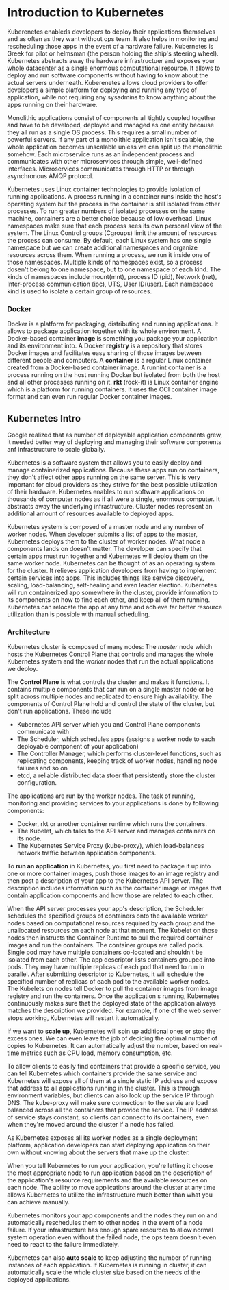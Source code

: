 # Introduction to Kubernetes

Kuberenetes enableds developers to deploy their applications themselves and as often as they want without ops team. It also helps in monitoring and rescheduling those apps in the event of a hardware failure. Kubernetes is Greek for pilot or helmsman (the person holding the ship's steering wheel). Kubernetes abstracts away the hardware infrastructuer and exposes your whole datacenter as a single enormous computational resource. It allows to deploy and run software components without having to know about the actual servers underneath. Kuberenetes allows cloud providers to offer developers a simple platform for deploying and running any type of application, while not requiring any sysadmins to know anything about the apps running on their hardware.

Monolithic applications consist of components all tightly coupled together and have to be developed, deployed and managed as one entity because they all run as a single OS process. This requires a small number of powerful servers. If any part of a monolithic application isn't scalable, the whole application becomes unscalable unless we can split up the monolithic somehow. Each microservice runs as an independent process and communicates with other microservices through simple, well-defined interfaces. Microservices communicates through HTTP or through asynchronous AMQP protocol.

Kubernetes uses Linux container technologies to provide isolation of running applications. A process running in a container runs inside the host's operating system but the process in the container is still isolated from other processes. To run greater numbers of isolated processes on the same machine, containers are a better choice because of low overhead. Linux namespaces make sure that each process sees its own personal view of the system. The Linux Control groups (Cgroups) limit the amount of resources the process can consume. By default, each Linux system has one single namespace but we can create additional namespaces and organize resources across them. When running a process, we run it inside one of those namespaces. Multiple kinds of namespaces exist, so a process dosen't belong to one namespace, but to one namespace of each kind. The kinds of namespaces include mount(mnt), process ID (pid), Network (net), Inter-process communication (ipc), UTS, User ID(user). Each namespace kind is used to isolate a certain group of resources. 

### Docker

Docker is a platform for packaging, distributing and running applications. It allows to package application together with its whole environment. A Docker-based container **image** is something you package your application and its environment into. A Docker **registry** is a repository that stores Docker images and facilitates easy sharing of those images between different people and computers. A **container** is a regular Linux container created from a Docker-based container image. A runnint container is a process running on the host running Docker but isolated from both the host and all other processes running on it. **rkt** (rock-it) is Linux container engine which is a platform for running containers. It uses the OCI container image format and can even run regular Docker container images.

## Kubernetes Intro

Google realized that as number of deployable application components grew, it needed better way of deploying and managing their software components anf infrastructure to scale globally.

Kubernetes is a software system that allows you to easily deploy and manage containerized applications. Because these apps run on containers, they don't affect other apps running on the same server. This is very important for cloud providers as they strive for the best possible utilization of their hardware. Kubernetes enables to run software applications on thousands of computer nodes as if all were a single, enormous computer. It abstracts away the underlying infrastructure. Cluster nodes represent an additional amount of resources available to deployed apps.

Kubernetes system is composed of a master node and any number of worker nodes. When developer submits a list of apps to the master, Kubernetes deploys them to the cluster of worker nodes. What node a components lands on doesn't matter. The developer can specify that certain apps must run together and Kubernetes will deploy them on the same worker node. Kubernetes can be thought of as an operating system for the cluster. It relieves application developers from having to implement certain services into apps. This includes things like service discovery, scaling, load-balancing, self-healing and even leader election. Kubernetes will run containerized app somewhere in the cluster, provide information to its components on how to find each other, and keep all of them running. Kubernetes can relocate the app at any time and achieve far better resource utilization than is possible with manual scheduling.

### Architecture

Kubernetes cluster is composed of many nodes: The *master* node which hosts the Kubernetes Control Plane that controls and manages the whole Kubernetes system and the *worker* nodes that run the actual applications we deploy.

The **Control Plane** is what controls the cluster and makes it functions. It contains multiple components that can run on a single master node or be split across multiple nodes and replicated to ensure high availability. The components of Control Plane hold and control the state of the cluster, but don't run applications. These include
- Kubernetes API server which you and Control Plane components communicate with
- The Scheduler, which schedules apps (assigns a worker node to each deployable component of your application)
- The Controller Manager, which performs cluster-level functions, such as replicating components, keeping track of worker nodes, handling node failures and so on
- etcd, a reliable distributed data stoer that persistently store the cluster configuration.

The applications are run by the worker nodes. The task of running, monitoring and providing services to your applications is done by following components:
- Docker, rkt or another container runtime which runs the containers.
- The Kubelet, which talks to the API server and manages containers on its node.
- The Kubernetes Service Proxy (kube-proxy), which load-balances network traffic between application components.

To **run an application** in Kubernetes, you first need to package it up into one or more container images, push those images to an image registry and then post a description of your app to the Kubernetes API server. The description includes information such as the container image or images that contain application components and how those are related to each other.

When the API server processes your app's description, the Scheduler schedules the specified groups of containers onto the available worker nodes based on computational resources required by each group and the unallocated resources on each node at that moment. The Kubelet on those nodes then instructs the Container Runtime to pull the required container images and run the containers. The container groups are called pods. Single pod may have multiple containers co-located and shouldn't be isolated from each other. The app descriptor lists containers grouped into pods. They may have multiple replicas of each pod that need to run in parallel. After submitting descriptor to Kubernetes, it will schedule the specified number of replicas of each pod to the available worker nodes. The Kubelets on nodes tell Docker to pull the container images from image registry and run the containers. Once the application s running, Kubernetes continuously makes sure that the deployed state of the application always matches the description we provided. For example, if one of the web server stops working, Kubernetes will restart it automatically.

If we want to **scale up**, Kubernetes will spin up additional ones or stop the excess ones. We can even leave the job of deciding the optimal number of copies to Kubernetes. It can automatically adjust the number, based on real-time metrics such as CPU load, memory consumption, etc.

To allow clients to easily find containers that provide a specific service, you can tell Kubernetes which containers provide the same service and Kubernetes will expose all of them at a single static IP address and expose that address to all applications running in the cluster. This is through environment variables, but clients can also look up the service IP through DNS. The kube-proxy will make sure connectiosn to the servie are load balanced across all the containers that provide the service. The IP address of service stays constant, so clients can connect to its containers, even when they're moved around the cluster if a node has failed.

As Kubernetes exposes all its worker nodes as a single deployment platform, application developers can start deploying application on their own without knowing about the servers that make up the cluster.

When you tell Kubernetes to run your application, you're letting it choose the most appropriate node to run application based on the description of the application's resource requirements and the available resources on each node. The ability to move applications around the cluster at any time allows Kubernetes to utilize the infrastructure much better than what you can achieve manually. 

Kubernetes monitors your app components and the nodes they run on and automatically reschedules them to other nodes in the event of a node failure. If your infrastructure has enough spare resources to allow normal system operation even without the failed node, the ops team doesn't even need to react to the failure immediately.

Kubernetes can also **auto scale** to keep adjusting the number of running instances of each application. If Kubernetes is running in cluster, it can automatically scale the whole cluster size based on the needs of the deployed applications.